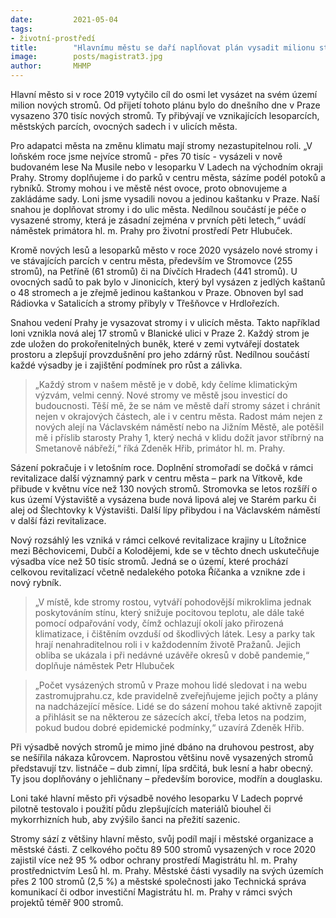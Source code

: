 ```yaml
---
date:         2021-05-04
tags:         
- životní-prostředí
title:        "Hlavnímu městu se daří naplňovat plán vysadit milionu stromů za osm let"
image: 	      posts/magistrat3.jpg
author:       MHMP
---
```


Hlavní město si v roce 2019 vytyčilo cíl do osmi let vysázet na svém území milion nových stromů. Od přijetí tohoto plánu bylo do dnešního dne v Praze vysazeno 370 tisíc nových stromů. Ty přibývají ve vznikajících lesoparcích, městských parcích, ovocných sadech i v ulicích města.

Pro adapatci města na změnu klimatu mají stromy nezastupitelnou roli. „V loňském roce jsme nejvíce stromů - přes 70 tisíc - vysázeli v nově budovaném lese Na Musile nebo v lesoparku V Ladech na východním okraji Prahy. Stromy doplňujeme i do parků v centru města, sázíme podél potoků a rybníků. Stromy mohou i ve městě nést ovoce, proto obnovujeme a zakládáme sady. Loni jsme vysadili novou a jedinou kaštanku v Praze. Naší snahou je doplňovat stromy i do ulic města. Nedílnou součástí je péče o vysazené stromy, která je zásadní zejména v prvních pěti letech,“ uvádí náměstek primátora hl. m. Prahy pro životní prostředí Petr Hlubuček.

Kromě nových lesů a lesoparků město v roce 2020 vysázelo nové stromy i ve stávajících parcích v centru města, především ve Stromovce (255 stromů), na Petříně (61 stromů) či na Dívčích Hradech (441 stromů). U ovocných sadů to pak bylo v Jinonicích, který byl vysázen z jedlých kaštanů o 48 stromech a je zřejmě jedinou kaštankou v Praze. Obnoven byl sad Rádiovka v Satalicích a stromy přibyly v Třešňovce v Hrdlořezích.

Snahou vedení Prahy je vysazovat stromy i v ulicích města. Takto například loni vznikla nová alej 17 stromů v Blanické ulici v Praze 2. Každý strom je zde uložen do prokořenitelných buněk, které v zemi vytvářejí dostatek prostoru a zlepšují provzdušnění pro jeho zdárný růst. Nedílnou součástí každé výsadby je i zajištění podmínek pro růst a zálivka.

> „Každý strom v našem městě je v době, kdy čelíme klimatickým výzvám, velmi cenný. Nové stromy ve městě jsou investicí do budoucnosti. Těší mě, že se nám ve městě daří stromy sázet i chránit nejen v okrajových částech, ale i v centru města. Radost mám nejen z nových alejí na Václavském náměstí nebo na Jižním Městě, ale potěšil mě i příslib starosty Prahy 1, který nechá v klidu dožít javor stříbrný na Smetanově nábřeží,“ říká Zdeněk Hřib, primátor hl. m. Prahy.

Sázení pokračuje i v letošním roce. Doplnění stromořadí se dočká v rámci revitalizace další významný park v centru města – park na Vítkově, kde přibude v květnu více než 130 nových stromů. Stromovka se letos rozšíří o kus území Výstaviště a vysázena bude nová lipová alej ve Starém parku či alej od Šlechtovky k Výstavišti. Další lípy přibydou i na Václavském náměstí v další fázi revitalizace.

Nový rozsáhlý les vzniká v rámci celkové revitalizace krajiny u Lítožnice mezi Běchovicemi, Dubčí a Kolodějemi, kde se v těchto dnech uskutečňuje výsadba více než 50 tisíc stromů. Jedná se o území, které prochází celkovou revitalizací včetně nedalekého potoka Říčanka a vznikne zde i nový rybník.

> „V místě, kde stromy rostou, vytváří pohodovější mikroklima jednak poskytováním stínu, který snižuje pocitovou teplotu, ale dále také pomocí odpařování vody, čímž ochlazují okolí jako přirozená klimatizace, i čištěním ovzduší od škodlivých látek. Lesy a parky tak hrají nenahraditelnou roli i v každodenním životě Pražanů. Jejich obliba se ukázala i při nedávné uzávěře okresů v době pandemie,“ doplňuje náměstek Petr Hlubuček

> „Počet vysázených stromů v Praze mohou lidé sledovat i na webu zastromujprahu.cz, kde pravidelně zveřejňujeme jejich počty a plány na nadcházející měsíce. Lidé se do sázení mohou také aktivně zapojit a přihlásit se na některou ze sázecích akcí, třeba letos na podzim, pokud budou dobré epidemické podmínky,“ uzavírá Zdeněk Hřib.

Při výsadbě nových stromů je mimo jiné dbáno na druhovou pestrost, aby se nešířila nákaza kůrovcem. Naprostou většinu nově vysazených stromů představují tzv. listnáče – dub zimní, lípa srdčitá, buk lesní a habr obecný. Ty jsou doplňovány o jehličnany – především borovice, modřín a douglasku.

Loni také hlavní město při výsadbě nového lesoparku V Ladech poprvé pilotně testovalo i použití půdu zlepšujících materiálů biouhel či mykorrhizních hub, aby zvýšilo šanci na přežití sazenic.

Stromy sází z většiny hlavní město, svůj podíl mají i městské organizace a městské části. Z celkového počtu 89 500 stromů vysazených v roce 2020 zajistil více než 95 % odbor ochrany prostředí Magistrátu hl. m. Prahy prostřednictvím Lesů hl. m. Prahy. Městské části vysadily na svých územích přes 2 100 stromů (2,5 %) a městské společnosti jako Technická správa komunikací či odbor investiční Magistrátu hl. m. Prahy v rámci svých projektů téměř 900 stromů.
